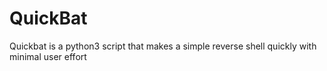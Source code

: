 # QuickBat
Quickbat is a python3 script that makes a simple reverse shell quickly with minimal user effort
